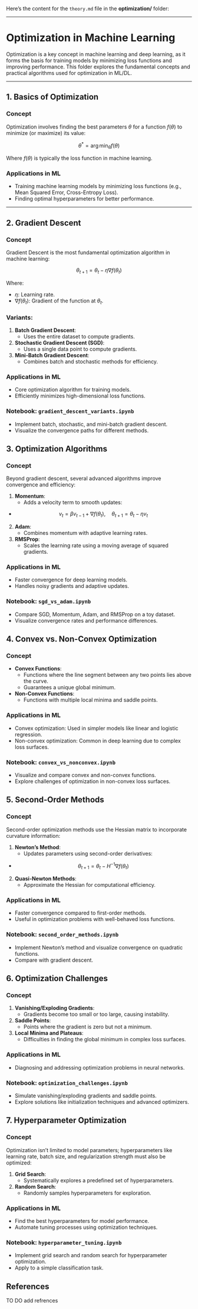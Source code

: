 Here’s the content for the `theory.md` file in the **optimization/** folder:

---

# **Optimization in Machine Learning**

Optimization is a key concept in machine learning and deep learning, as it forms the basis for training models by minimizing loss functions and improving performance. This folder explores the fundamental concepts and practical algorithms used for optimization in ML/DL.

---

## **1. Basics of Optimization**
### **Concept**
Optimization involves finding the best parameters $\theta$ for a function $f(\theta)$ to minimize (or maximize) its value:

$$
\theta^* = \arg\min_{\theta} f(\theta)
$$

Where $f(\theta)$ is typically the loss function in machine learning.

### **Applications in ML**
- Training machine learning models by minimizing loss functions (e.g., Mean Squared Error, Cross-Entropy Loss).
- Finding optimal hyperparameters for better performance.

---

## **2. Gradient Descent**
### **Concept**
Gradient Descent is the most fundamental optimization algorithm in machine learning:

$$
\theta_{t+1} = \theta_t - \eta \nabla f(\theta_t)
$$

Where:
- $\eta$: Learning rate.
- $\nabla f(\theta_t)$: Gradient of the function at $\theta_t$.

### **Variants**:
1. **Batch Gradient Descent**:
   - Uses the entire dataset to compute gradients.
2. **Stochastic Gradient Descent (SGD)**:
   - Uses a single data point to compute gradients.
3. **Mini-Batch Gradient Descent**:
   - Combines batch and stochastic methods for efficiency.

### **Applications in ML**
- Core optimization algorithm for training models.
- Efficiently minimizes high-dimensional loss functions.

### **Notebook: `gradient_descent_variants.ipynb`**
- Implement batch, stochastic, and mini-batch gradient descent.
- Visualize the convergence paths for different methods.


## **3. Optimization Algorithms**
### **Concept**
Beyond gradient descent, several advanced algorithms improve convergence and efficiency:
1. **Momentum**:
   - Adds a velocity term to smooth updates:
 - 
   $$
   v_t = \beta v_{t-1} + \nabla f(\theta_t), \quad \theta_{t+1} = \theta_t - \eta v_t
   $$

2. **Adam**:
   - Combines momentum with adaptive learning rates.
3. **RMSProp**:
   - Scales the learning rate using a moving average of squared gradients.

### **Applications in ML**
- Faster convergence for deep learning models.
- Handles noisy gradients and adaptive updates.

### **Notebook: `sgd_vs_adam.ipynb`**
- Compare SGD, Momentum, Adam, and RMSProp on a toy dataset.
- Visualize convergence rates and performance differences.



## **4. Convex vs. Non-Convex Optimization**
### **Concept**
- **Convex Functions**:
  - Functions where the line segment between any two points lies above the curve.
  - Guarantees a unique global minimum.
- **Non-Convex Functions**:
  - Functions with multiple local minima and saddle points.

### **Applications in ML**
- Convex optimization: Used in simpler models like linear and logistic regression.
- Non-convex optimization: Common in deep learning due to complex loss surfaces.

### **Notebook: `convex_vs_nonconvex.ipynb`**
- Visualize and compare convex and non-convex functions.
- Explore challenges of optimization in non-convex loss surfaces.



## **5. Second-Order Methods**
### **Concept**
Second-order optimization methods use the Hessian matrix to incorporate curvature information:
1. **Newton’s Method**:
   - Updates parameters using second-order derivatives:
 - 
   $$
   \theta_{t+1} = \theta_t - H^{-1} \nabla f(\theta_t)
   $$
   
2. **Quasi-Newton Methods**:
   - Approximate the Hessian for computational efficiency.

### **Applications in ML**
- Faster convergence compared to first-order methods.
- Useful in optimization problems with well-behaved loss functions.

### **Notebook: `second_order_methods.ipynb`**
- Implement Newton’s method and visualize convergence on quadratic functions.
- Compare with gradient descent.



## **6. Optimization Challenges**
### **Concept**
1. **Vanishing/Exploding Gradients**:
   - Gradients become too small or too large, causing instability.
2. **Saddle Points**:
   - Points where the gradient is zero but not a minimum.
3. **Local Minima and Plateaus**:
   - Difficulties in finding the global minimum in complex loss surfaces.

### **Applications in ML**
- Diagnosing and addressing optimization problems in neural networks.

### **Notebook: `optimization_challenges.ipynb`**
- Simulate vanishing/exploding gradients and saddle points.
- Explore solutions like initialization techniques and advanced optimizers.



## **7. Hyperparameter Optimization**
### **Concept**
Optimization isn’t limited to model parameters; hyperparameters like learning rate, batch size, and regularization strength must also be optimized:
1. **Grid Search**:
   - Systematically explores a predefined set of hyperparameters.
2. **Random Search**:
   - Randomly samples hyperparameters for exploration.

### **Applications in ML**
- Find the best hyperparameters for model performance.
- Automate tuning processes using optimization techniques.

### **Notebook: `hyperparameter_tuning.ipynb`**
- Implement grid search and random search for hyperparameter optimization.
- Apply to a simple classification task.



## **References**

TO DO
add refrences
